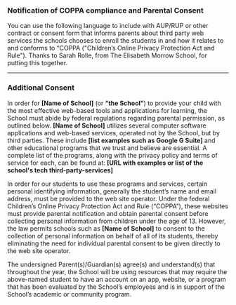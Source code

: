 ### Notification of COPPA compliance and Parental Consent  

You can use the following language to include with AUP/RUP or other contract or consent form that informs parents about third party web services the schools chooses to enroll the students in and how it relates to and conforms to “COPPA ("Children’s Online Privacy Protection Act and Rule"). Thanks to Sarah Rolle, from The Elisabeth Morrow School, for putting this together. 

-------

### Additional Consent
In order for **[Name of School]** (or **“the School”**) to provide your child with the most effective web-based tools and applications for learning, the School must abide by federal regulations regarding parental permission, as outlined below. **[Name of School]** utilizes several computer software applications and web-based services, operated not by the School, but by third parties. These include **[list examples such as Google G Suite]** and other educational programs that we trust and believe are essential. A complete list of the programs, along with the privacy policy and terms of service for each, can be found at:
**[URL with examples or list of the school's tech third-party-services]**  

In order for our students to use these programs and services, certain personal identifying information, generally the student’s name and email address, must be provided to the web site operator. Under the federal Children’s Online Privacy Protection Act and Rule (“COPPA”), these websites must provide parental notification and obtain parental consent before collecting personal information from children under the age of 13. However, the law permits schools such as **[Name of School]** to consent to the collection of personal information on behalf of all of its students, thereby eliminating the need for individual parental consent to be given directly to the web site operator.

The undersigned Parent(s)/Guardian(s) agree(s) and understand(s) that throughout the year, the School will be using resources that may require the above-named student to have an account on an app, website, or a program that has been evaluated by the School’s employees and is in support of the School’s academic or community program.
